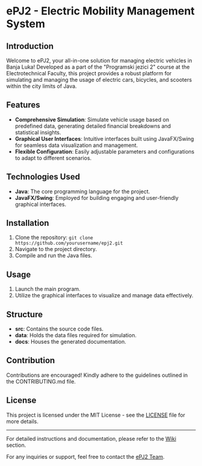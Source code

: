 # ePJ2 - Electric Mobility Management System

## Introduction
Welcome to ePJ2, your all-in-one solution for managing electric vehicles in Banja Luka! Developed as a part of the "Programski jezici 2" course at the Electrotechnical Faculty, this project provides a robust platform for simulating and managing the usage of electric cars, bicycles, and scooters within the city limits of Java.

## Features
- **Comprehensive Simulation**: Simulate vehicle usage based on predefined data, generating detailed financial breakdowns and statistical insights.
- **Graphical User Interfaces**: Intuitive interfaces built using JavaFX/Swing for seamless data visualization and management.
- **Flexible Configuration**: Easily adjustable parameters and configurations to adapt to different scenarios.

## Technologies Used
- **Java**: The core programming language for the project.
- **JavaFX/Swing**: Employed for building engaging and user-friendly graphical interfaces.

## Installation
1. Clone the repository: `git clone https://github.com/yourusername/epj2.git`
2. Navigate to the project directory.
3. Compile and run the Java files.

## Usage
1. Launch the main program.
2. Utilize the graphical interfaces to visualize and manage data effectively.

## Structure
- **src**: Contains the source code files.
- **data**: Holds the data files required for simulation.
- **docs**: Houses the generated documentation.

## Contribution
Contributions are encouraged! Kindly adhere to the guidelines outlined in the CONTRIBUTING.md file.

## License
This project is licensed under the MIT License - see the [LICENSE](LICENSE) file for more details.

---

For detailed instructions and documentation, please refer to the [Wiki](wiki) section.

For any inquiries or support, feel free to contact the [ePJ2 Team](mailto:team@epj2.com).
